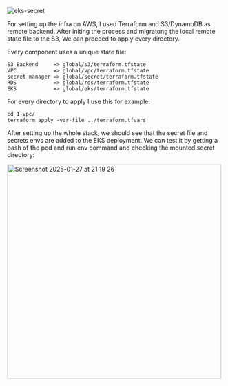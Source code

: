 ![eks-secret](https://github.com/user-attachments/assets/c1987248-a258-484a-922c-f0bafe0f1489)

For setting up the infra on AWS, I used Terraform and S3/DynamoDB as remote backend. After initing the process and migratong the local remote state file to the S3, We can proceed to apply every directory.

Every component uses a unique state file:
```
S3 Backend     => global/s3/terraform.tfstate
VPC            => global/vpc/terraform.tfstate
secret manager => global/secret/terraform.tfstate
RDS            => global/rds/terraform.tfstate
EKS            => global/eks/terraform.tfstate
```

For every directory to apply I use this for example:
```
cd 1-vpc/
terraform apply -var-file ../terraform.tfvars
```

After setting up the whole stack, we should see that the secret file and secrets envs are added to the EKS deployment. We can test it by getting a bash of the pod and run env command and checking the mounted secret directory:



<img width="497" alt="Screenshot 2025-01-27 at 21 19 26" src="https://github.com/user-attachments/assets/a0acf7b7-06d6-4587-be71-5dee2cb29cb2" />
